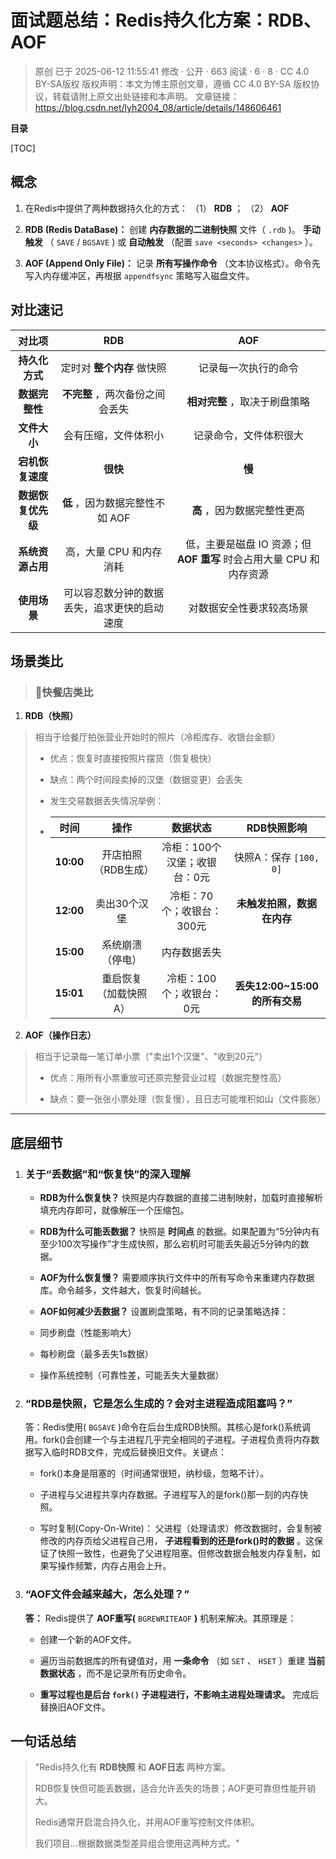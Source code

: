 # 面试题总结：Redis持久化方案：RDB、AOF

> 原创 已于 2025-06-12 11:55:41 修改 · 公开 · 663 阅读 · 6 · 8 · CC 4.0 BY-SA版权 版权声明：本文为博主原创文章，遵循 CC 4.0 BY-SA 版权协议，转载请附上原文出处链接和本声明。
> 文章链接：https://blog.csdn.net/lyh2004_08/article/details/148606461

**目录**

[TOC]



## 概念

> 

1. 在Redis中提供了两种数据持久化的方式： （1） **RDB** ； （2） **AOF** 

2.  **RDB (Redis DataBase)：** 创建 **内存数据的二进制快照** 文件（ `.rdb` )。 **手动触发** （ `SAVE` / `BGSAVE` ) 或 **自动触发** （配置 `save <seconds> <changes>` ）。

3.  **AOF (Append Only File)：** 记录 **所有写操作命令** （文本协议格式）。命令先写入内存缓冲区，再根据 `appendfsync` 策略写入磁盘文件。

## 对比速记

|  **对比项**  |  **RDB**  |  **AOF**  |
|:---:|:---:|:---:|
|  **持久化方式**  | 定时对 **整个内存** 做快照 | 记录每一次执行的命令 |
|  **数据完整性**  |  **不完整** ，两次备份之间会丢失 |  **相对完整** ，取决于刷盘策略 |
|  **文件大小**  | 会有压缩，文件体积小 | 记录命令，文件体积很大 |
|  **宕机恢复速度**  |  **很快**  |  **慢**  |
|  **数据恢复优先级**  |  **低** ，因为数据完整性不如 AOF |  **高** ，因为数据完整性更高 |
|  **系统资源占用**  | 高，大量 CPU 和内存消耗 | 低，主要是磁盘 IO 资源；但 **AOF 重写** 时会占用大量 CPU 和内存资源 |
|  **使用场景**  | 可以容忍数分钟的数据丢失，追求更快的启动速度 | 对数据安全性要求较高场景 |


## 场景类比

> ### 🍔快餐店类比

1.  **RDB（快照）** 
>    相当于给餐厅拍张营业开始时的照片（冷柜库存、收银台金额）
> 
>    - 优点：恢复时直接按照片摆货（恢复极快）
> 
>    - 缺点：两个时间段卖掉的汉堡（数据变更）会丢失
> 
>    - 发生交易数据丢失情况举例：
> 
>    - | 时间 | 操作 | 数据状态 | RDB快照影响 |
>      |:---:|:---:|:---:|:---:|
>      |  **10:00**  | 开店拍照（RDB生成） | 冷柜：100个汉堡；收银台：0元 | 快照A：保存 `[100, 0]`  |
>      |  **12:00**  | 卖出30个汉堡 | 冷柜：70个；收银台：300元 |  **未触发拍照，数据在内存**  |
>      |  **15:00**  | 系统崩溃（停电） | 内存数据丢失 |  |
>      |  **15:01**  | 重启恢复（加载快照A） | 冷柜：100个；收银台：0元 |  **丢失12:00~15:00的所有交易**  |
> 
> 

2.  **AOF（操作日志）** 
>    相当于记录每一笔订单小票（"卖出1个汉堡"、"收到20元"）
> 
>    - 优点：用所有小票重放可还原完整营业过程（数据完整性高）
> 
>    - 缺点：要一张张小票处理（恢复慢），且日志可能堆积如山（文件膨胀）
> 
> 

---

## 底层细节

1. ###  **关于“丢数据”和“恢复快”的深入理解** 

   -  **RDB为什么恢复快？** 快照是内存数据的直接二进制映射，加载时直接解析填充内存即可，就像解压一个压缩包。

   -  **RDB为什么可能丢数据？** 快照是 **时间点** 的数据。如果配置为“5分钟内有至少100次写操作”才生成快照，那么宕机时可能丢失最近5分钟内的数据。

   -  **AOF为什么恢复慢？** 需要顺序执行文件中的所有写命令来重建内存数据库。命令越多，文件越大，恢复时间越长。

   -  **AOF如何减少丢数据？** 设置刷盘策略，有不同的记录策略选择：

     - 同步刷盘（性能影响大）

     - 每秒刷盘（最多丢失1s数据）

     - 操作系统控制（可靠性差，可能丢失大量数据）

2. ### “RDB是快照，它是怎么生成的？会对主进程造成阻塞吗？”

   答：Redis使用( `BGSAVE` )命令在后台生成RDB快照。其核心是fork()系统调用。fork()会创建一个与主进程几乎完全相同的子进程。子进程负责将内存数据写入临时RDB文件，完成后替换旧文件。关键点：

   - fork()本身是阻塞的（时间通常很短，纳秒级，忽略不计）。

   - 子进程与父进程共享内存数据。子进程写入的是fork()那一刻的内存快照。

   - 写时复制(Copy-On-Write)： 父进程（处理请求）修改数据时，会复制被修改的内存页给父进程自己用， **子进程看到的还是fork()时的数据** 。这保证了快照一致性，也避免了父进程阻塞。但修改数据会触发内存复制，如果写操作频繁，内存占用会上升。

3. ###  **“AOF文件会越来越大，怎么处理？”** 

    **答：** Redis提供了 **AOF重写(** `BGREWRITEAOF` **)** 机制来解决。其原理是：

   - 创建一个新的AOF文件。

   - 遍历当前数据库的所有键值对，用 **一条命令** （如 `SET` 、 `HSET` ）重建 **当前数据状态** ，而不是记录所有历史命令。

   -  **重写过程也是后台 `fork()` 子进程进行，不影响主进程处理请求。** 完成后替换旧AOF文件。

## 一句话总结

> "Redis持久化有 **RDB快照** 和 **AOF日志** 两种方案。
> 
> RDB恢复快但可能丢数据，适合允许丢失的场景；AOF更可靠但性能开销大。
> 
> Redis通常开启混合持久化，并用AOF重写控制文件体积。
> 
> 我们项目...根据数据类型差异组合使用这两种方式。"
